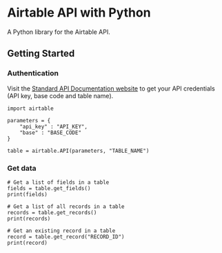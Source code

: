 # Airtable API with Python

A Python library for the Airtable API.

## Getting Started

### Authentication

Visit the [Standard API Documentation website](https://airtable.com/api) to get your API credentials (API key, base code and table name).

    import airtable

    parameters = {
        "api_key" : "API_KEY",
        "base" : "BASE_CODE"
    }

    table = airtable.API(parameters, "TABLE_NAME")
    
### Get data

	# Get a list of fields in a table
    fields = table.get_fields()
    print(fields)

	# Get a list of all records in a table
    records = table.get_records()
    print(records)
    
	# Get an existing record in a table
    record = table.get_record("RECORD_ID")
    print(record)

